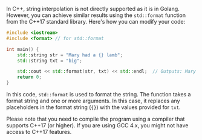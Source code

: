 In C++, string interpolation is not directly supported as it is in Golang. However, you can achieve similar results using the `std::format` function from the C++17 standard library. Here's how you can modify your code:

```cpp
#include <iostream>
#include <format> // for std::format

int main() {
    std::string str = "Mary had a {} lamb";
    std::string txt = "big";

    std::cout << std::format(str, txt) << std::endl;  // Outputs: Mary had a big lamb
    return 0;
}
```

In this code, `std::format` is used to format the string. The function takes a format string and one or more arguments. In this case, it replaces any placeholders in the format string (`{}`) with the values provided for `txt`.

Please note that you need to compile the program using a compiler that supports C++17 (or higher). If you are using GCC 4.x, you might not have access to C++17 features.
